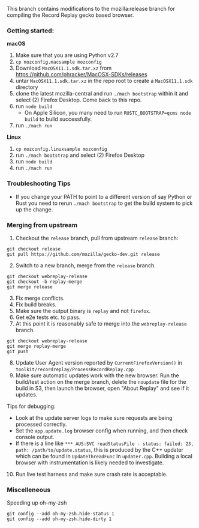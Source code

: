 This branch contains modifications to the mozilla:release branch for compiling
the Record Replay gecko based browser.

### Getting started:

**macOS**

1. Make sure that you are using Python v2.7
2. `cp mozconfig.macsample mozconfig`
3. Download `MacOSX11.1.sdk.tar.xz` from https://github.com/phracker/MacOSX-SDKs/releases
4. untar `MacOSX11.1.sdk.tar.xz` in the repo root to create a `MacOSX11.1.sdk` directory
5. clone the latest mozilla-central and run `./mach bootstrap` within it and select (2) Firefox Desktop. Come back to this repo.
6. run `node build`
   * On Apple Silicon, you many need to run `RUSTC_BOOTSTRAP=qcms node build` to build successfully.
7. run `./mach run`

**Linux**

1. `cp mozconfig.linuxsample mozconfig`
2. run `./mach bootstrap` and select (2) Firefox Desktop
3. run `node build`
4. run `./mach run`

### Troubleshooting Tips

* If you change your PATH to point to a different version of say Python or Rust you need to rerun `./mach bootstrap` to get the build system to pick up the change.

### Merging from upstream

1. Checkout the `release` branch, pull from upstream `release` branch:

```
git checkout release
git pull https://github.com/mozilla/gecko-dev.git release
```

2. Switch to a new branch, merge from the `release` branch.

```
git checkout webreplay-release
git checkout -b replay-merge
git merge release
```

3. Fix merge conflicts.
4. Fix build breaks.
5. Make sure the output binary is `replay` and not `firefox`.
6. Get e2e tests etc. to pass.
7. At this point it is reasonably safe to merge into the `webreplay-release` branch.

```
git checkout webreplay-release
git merge replay-merge
git push
```

8. Update User Agent version reported by `CurrentFirefoxVersion()` in `toolkit/recordreplay/ProcessRecordReplay.cpp`
9. Make sure automatic updates work with the new browser. Run the build/test action on the merge branch, delete the `noupdate` file for the build in S3, then launch the browser, open "About Replay" and see if it updates.

Tips for debugging:

* Look at the update server logs to make sure requests are being processed correctly.
* Set the `app.update.log` browser config when running, and then check console output.
* If there is a line like `*** AUS:SVC readStatusFile - status: failed: 23, path: /path/to/update.status`, this is produced by the C++ updater which can be found in `UpdateThreadFunc` in `updater.cpp`. Building a local browser with instrumentation is likely needed to investigate.

10. Run live test harness and make sure crash rate is acceptable.


### Miscelleneous

Speeding up oh-my-zsh

```
git config --add oh-my-zsh.hide-status 1
git config --add oh-my-zsh.hide-dirty 1
```
